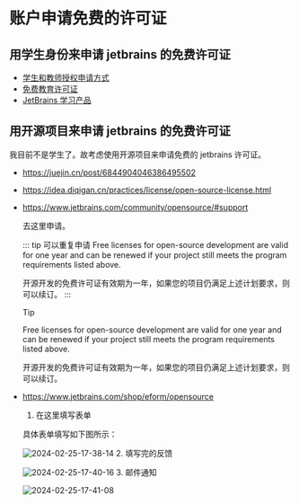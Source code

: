 # 账户申请免费的许可证

## 用学生身份来申请 jetbrains 的免费许可证

- [学生和教师授权申请方式](https://sales.jetbrains.com/hc/zh-cn/articles/207154369-学生和教师授权申请方式)
- [免费教育许可证](https://www.jetbrains.com/zh-cn/community/education/#students)
- [JetBrains 学习产品](https://www.jetbrains.com/shop/eform/students)

## 用开源项目来申请 jetbrains 的免费许可证

我目前不是学生了。故考虑使用开源项目来申请免费的 jetbrains 许可证。

- https://juejin.cn/post/6844904046386495502
- https://idea.diqigan.cn/practices/license/open-source-license.html
- https://www.jetbrains.com/community/opensource/#support

  去这里申请。

  ::: tip 可以重复申请
  Free licenses for open-source development are valid for one year and can be renewed if your project still meets the program requirements listed above.

  开源开发的免费许可证有效期为一年，如果您的项目仍满足上述计划要求，则可以续订。
  :::

  > [!tip]
  > Free licenses for open-source development are valid for one year and can be renewed if your project still meets the program requirements listed above.
  >
  > 开源开发的免费许可证有效期为一年，如果您的项目仍满足上述计划要求，则可以续订。

<!--
	一个是hope主题提供的写法
	另一个是GFM提供的写法

	GFM不能够提供自定义标题 有点难受
 -->

- https://www.jetbrains.com/shop/eform/opensource
  1. 在这里填写表单

  具体表单填写如下图所示：

  ![2024-02-25-17-38-14](https://gh-img-store.ruan-cat.com/img/2024-02-25-17-38-14.png)
  2. 填写完的反馈

  ![2024-02-25-17-40-16](https://gh-img-store.ruan-cat.com/img/2024-02-25-17-40-16.png)
  3. 邮件通知

  ![2024-02-25-17-41-08](https://gh-img-store.ruan-cat.com/img/2024-02-25-17-41-08.png)
